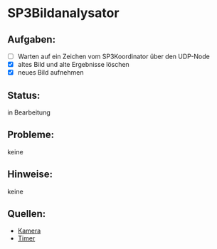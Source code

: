 # SP3Bildanalysator

## Aufgaben:
- [ ] Warten auf ein Zeichen vom SP3Koordinator über den UDP-Node
- [x] altes Bild und alte Ergebnisse löschen
- [x] neues Bild aufnehmen

## Status:
in Bearbeitung

## Probleme:
keine

## Hinweise:
keine

## Quellen:
- [Kamera](https://www.opencv-srf.com/2010/09/object-detection-using-color-seperation.html)
- [Timer](https://stackoverflow.com/questions/4184468/sleep-for-milliseconds)

